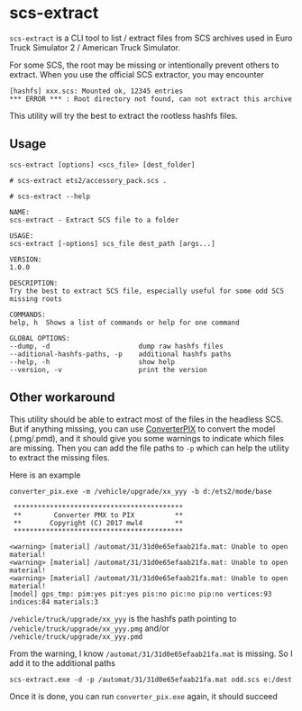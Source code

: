 # scs-extract

`scs-extract` is a CLI tool to list / extract files from SCS archives used in Euro Truck Simulator 2 / American Truck Simulator.

For some SCS, the root may be missing or intentionally prevent others to extract. When you use the official SCS extractor, you may encounter
```
[hashfs] xxx.scs: Mounted ok, 12345 entries
*** ERROR *** : Root directory not found, can not extract this archive
```
This utility will try the best to extract the rootless hashfs files.

## Usage

`scs-extract [options] <scs_file> [dest_folder]`

```console
# scs-extract ets2/accessory_pack.scs .
```

```
# scs-extract --help

NAME:
scs-extract - Extract SCS file to a folder

USAGE:
scs-extract [-options] scs_file dest_path [args...]

VERSION:
1.0.0

DESCRIPTION:
Try the best to extract SCS file, especially useful for some odd SCS missing roots

COMMANDS:
help, h  Shows a list of commands or help for one command

GLOBAL OPTIONS:
--dump, -d                      dump raw hashfs files
--aditional-hashfs-paths, -p    additional hashfs paths
--help, -h                      show help
--version, -v                   print the version
```

## Other workaround

This utility should be able to extract most of the files in the headless SCS. But if anything missing, 
you can use [ConverterPIX](https://github.com/mwl4/ConverterPIX) to convert the model (.pmg/.pmd), and
it should give you some warnings to indicate which files are missing. Then you can add the file paths to `-p`
which can help the utility to extract the missing files.

Here is an example

```
converter_pix.exe -m /vehicle/upgrade/xx_yyy -b d:/ets2/mode/base

 ******************************************
 **        Converter PMX to PIX          **
 **       Copyright (C) 2017 mwl4        **
 ******************************************

<warning> [material] /automat/31/31d0e65efaab21fa.mat: Unable to open material!
<warning> [material] /automat/31/31d0e65efaab21fa.mat: Unable to open material!
<warning> [material] /automat/31/31d0e65efaab21fa.mat: Unable to open material!
[model] gps_tmp: pim:yes pit:yes pis:no pic:no pip:no vertices:93 indices:84 materials:3
```

`/vehicle/truck/upgrade/xx_yyy` is the hashfs path pointing to `/vehicle/truck/upgrade/xx_yyy.pmg` and/or `/vehicle/truck/upgrade/xx_yyy.pmd`

From the warning, I know `/automat/31/31d0e65efaab21fa.mat` is missing. So I add it to the additional paths

```
scs-extract.exe -d -p /automat/31/31d0e65efaab21fa.mat odd.scs e:/dest
```

Once it is done, you can run `converter_pix.exe` again, it should succeed
